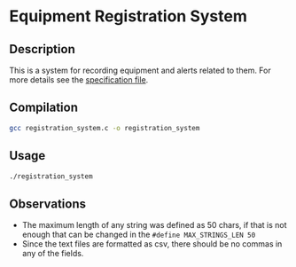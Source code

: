 # Equipment Registration System

## Description

This is a system for recording equipment and alerts related to them. For more details see the [specification file]('./../specification_files/Firmware%20-%20Especificação%20Prova%20Prática%20Programador.pdf).

## Compilation

```bash
gcc registration_system.c -o registration_system
```

## Usage

```bash
./registration_system
```

## Observations

* The maximum length of any string was defined as 50 chars, if that is not enough that can be changed in the `#define MAX_STRINGS_LEN 50`
* Since the text files are formatted as csv, there should be no commas in any of the fields.